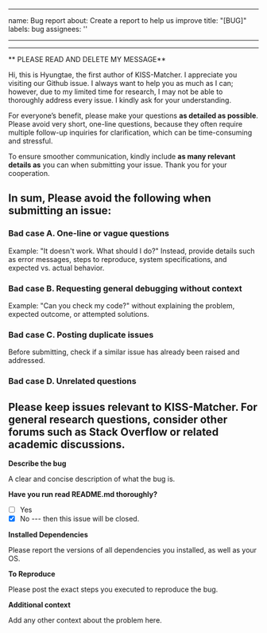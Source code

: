 ______________________________________________________________________

name: Bug report
about: Create a report to help us improve
title: "[BUG]"
labels: bug
assignees: ''

______________________________________________________________________

______________________________________________________________________

\*\* PLEASE READ AND DELETE MY MESSAGE\*\*

Hi, this is Hyungtae, the first author of KISS-Matcher. I appreciate you visiting our Github issue. I always want to help you as much as I can; however, due to my limited time for research, I may not be able to thoroughly address every issue. I kindly ask for your understanding.

For everyone’s benefit, please make your questions **as detailed as possible**. Please avoid very short, one-line questions, because they often require multiple follow-up inquiries for clarification, which can be time-consuming and stressful.

To ensure smoother communication, kindly include **as many relevant details as** you can when submitting your issue. Thank you for your cooperation.

## In sum, Please avoid the following when submitting an issue:

### Bad case A. One-line or vague questions

Example: "It doesn't work. What should I do?"
Instead, provide details such as error messages, steps to reproduce, system specifications, and expected vs. actual behavior.

### Bad case B. Requesting general debugging without context

Example: "Can you check my code?" without explaining the problem, expected outcome, or attempted solutions.

### Bad case C. Posting duplicate issues

Before submitting, check if a similar issue has already been raised and addressed.

### Bad case D. Unrelated questions

## Please keep issues relevant to KISS-Matcher. For general research questions, consider other forums such as Stack Overflow or related academic discussions.

**Describe the bug**

A clear and concise description of what the bug is.

**Have you run read README.md thoroughly?**

- [ ] Yes
- [x] No --- then this issue will be closed.

**Installed Dependencies**

Please report the versions of all dependencies you installed, as well as your OS.

**To Reproduce**

Please post the exact steps you executed to reproduce the bug.

**Additional context**

Add any other context about the problem here.
